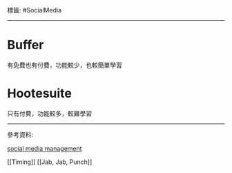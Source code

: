 標籤: #SocialMedia 

---

# Buffer

有免費也有付費，功能較少，也較簡單學習

# Hootesuite

只有付費，功能較多，較難學習

---

參考資料:

[social media management](https://www.udemy.com/course/social-media-management-complete-manager-bootcamp/learn/lecture/7754244#questions)

[[Timing]]
[[Jab, Jab, Punch]]